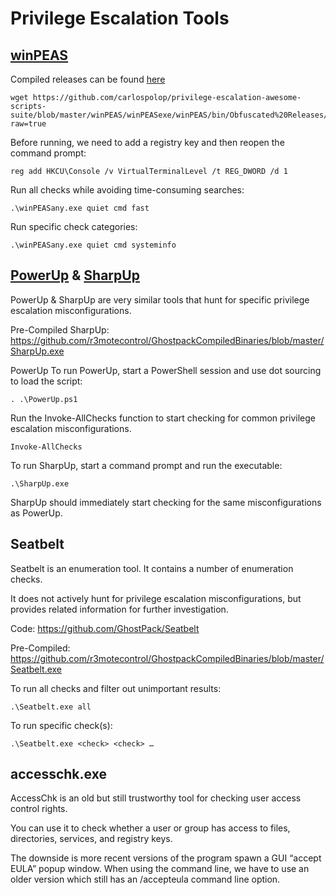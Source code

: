 # Privilege Escalation Tools

## [winPEAS](https://github.com/carlospolop/privilege-escalation-awesome-scripts-suite/tree/master/winPEAS)

Compiled releases can be found [here](https://github.com/carlospolop/privilege-escalation-awesome-scripts-suite/tree/master/winPEAS/winPEASexe/winPEAS/bin/Obfuscated%20Releases)

```
wget https://github.com/carlospolop/privilege-escalation-awesome-scripts-suite/blob/master/winPEAS/winPEASexe/winPEAS/bin/Obfuscated%20Releases/winPEASany.exe?raw=true
```

Before running, we need to add a registry key and then reopen the command prompt:

```
reg add HKCU\Console /v VirtualTerminalLevel /t REG_DWORD /d 1
```

Run all checks while avoiding time-consuming searches:

```
.\winPEASany.exe quiet cmd fast
```

Run specific check categories:

```
.\winPEASany.exe quiet cmd systeminfo
```


## [PowerUp](https://raw.githubusercontent.com/PowerShellEmpire/PowerTools/master/PowerUp/PowerUp.ps1) & [SharpUp](https://github.com/GhostPack/SharpUp)

PowerUp & SharpUp are very similar tools that hunt for specific privilege escalation misconfigurations.

Pre-Compiled SharpUp: https://github.com/r3motecontrol/GhostpackCompiledBinaries/blob/master/SharpUp.exe

PowerUp
To run PowerUp, start a PowerShell session and use dot
sourcing to load the script:

```
. .\PowerUp.ps1
```

Run the Invoke-AllChecks function to start checking for common privilege escalation misconfigurations.

```
Invoke-AllChecks
```

To run SharpUp, start a command prompt and run the executable:

```
.\SharpUp.exe
```

SharpUp should immediately start checking for the same misconfigurations as PowerUp.

## Seatbelt

Seatbelt is an enumeration tool. It contains a number of enumeration checks.

It does not actively hunt for privilege escalation misconfigurations, but provides related information for further investigation.

Code: https://github.com/GhostPack/Seatbelt

Pre-Compiled: https://github.com/r3motecontrol/GhostpackCompiledBinaries/blob/master/Seatbelt.exe

To run all checks and filter out unimportant results:

```
.\Seatbelt.exe all
```

To run specific check(s):

```
.\Seatbelt.exe <check> <check> …
```

## accesschk.exe

AccessChk is an old but still trustworthy tool for checking user access control rights.

You can use it to check whether a user or group has access to files, directories, services, and registry keys.

The downside is more recent versions of the program spawn a GUI “accept EULA” popup window. When using the command line, we have to use an older version which still has an /accepteula command line option.
